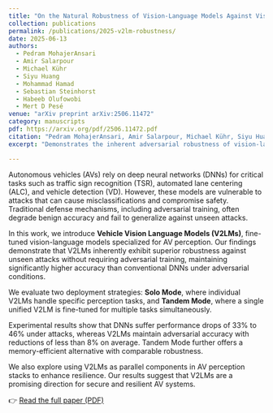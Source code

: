 ```yaml
---
title: "On the Natural Robustness of Vision-Language Models Against Visual Perception Attacks in Autonomous Driving"
collection: publications
permalink: /publications/2025-v2lm-robustness/
date: 2025-06-13
authors:
  - Pedram MohajerAnsari
  - Amir Salarpour
  - Michael Kühr
  - Siyu Huang
  - Mohammad Hamad
  - Sebastian Steinhorst
  - Habeeb Olufowobi
  - Mert D Pesé
venue: "arXiv preprint arXiv:2506.11472"
category: manuscripts
pdf: https://arxiv.org/pdf/2506.11472.pdf
citation: "Pedram MohajerAnsari, Amir Salarpour, Michael Kühr, Siyu Huang, Mohammad Hamad, Sebastian Steinhorst, Habeeb Olufowobi, Mert D Pesé. <i>On the Natural Robustness of Vision-Language Models Against Visual Perception Attacks in Autonomous Driving</i>. arXiv preprint arXiv:2506.11472, 2025."
excerpt: "Demonstrates the inherent adversarial robustness of vision-language models for autonomous vehicle perception without adversarial training."

---
```


Autonomous vehicles (AVs) rely on deep neural networks (DNNs) for critical tasks such as traffic sign recognition (TSR), automated lane centering (ALC), and vehicle detection (VD). However, these models are vulnerable to attacks that can cause misclassifications and compromise safety. Traditional defense mechanisms, including adversarial training, often degrade benign accuracy and fail to generalize against unseen attacks.

In this work, we introduce **Vehicle Vision Language Models (V2LMs)**, fine-tuned vision-language models specialized for AV perception. Our findings demonstrate that V2LMs inherently exhibit superior robustness against unseen attacks without requiring adversarial training, maintaining significantly higher accuracy than conventional DNNs under adversarial conditions.

We evaluate two deployment strategies: **Solo Mode**, where individual V2LMs handle specific perception tasks, and **Tandem Mode**, where a single unified V2LM is fine-tuned for multiple tasks simultaneously.

Experimental results show that DNNs suffer performance drops of 33% to 46% under attacks, whereas V2LMs maintain adversarial accuracy with reductions of less than 8% on average. Tandem Mode further offers a memory-efficient alternative with comparable robustness.

We also explore using V2LMs as parallel components in AV perception stacks to enhance resilience. Our results suggest that V2LMs are a promising direction for secure and resilient AV systems.

👉 [Read the full paper (PDF)](/files/2025-v2lm-robustness.pdf)
